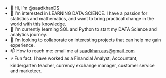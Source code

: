 - 👋 Hi, I’m @saadkhanDS
- 👀 I’m interested in LEARNING DATA SCIENCE. I have a passion for statistics and mathematics, and want to bring practical change in the world with this knowledge.
- 🌱 I’m currently learning SQL and Python to start my DATA Science and analytics journey.
- 💞️ I’m looking to collaborate on interesting projects that can help me gain experience.
- 📫 How to reach me: email me at saadkhan.aus@gmail.com
- ⚡ Fun fact: I have worked as a Financial Analyst, Accountant, kindergarten teacher, currency exchange manager, customer service and marketeer. 

<!---
saadkhanDS/saadkhanDS is a ✨ special ✨ repository because its `README.md` (this file) appears on your GitHub profile.
You can click the Preview link to take a look at your changes.
--->
